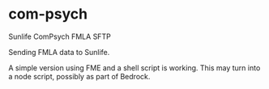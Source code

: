 # com-psych
Sunlife ComPsych FMLA SFTP

Sending FMLA data to Sunlife.

A simple version using FME and a shell script is working. This may turn into a node script, possibly as part of Bedrock.
